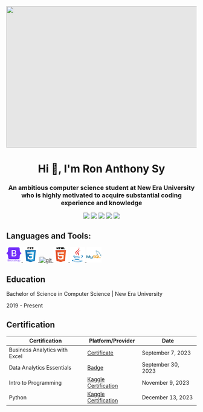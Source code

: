 <img style="display: block;-webkit-user-select: none;margin: auto;cursor: zoom-in;background-color: hsl(0, 0%, 90%);" src="![welcome to my portfolio](https://github.com/rnnthnysy/rnnthnysy/assets/142371703/aa87025e-4d0f-4d0a-bbba-fd816ddbb33f)" width="981" height="374">
<h1 align="center">Hi 👋, I'm Ron Anthony Sy</h1>
<h3 align="center">An ambitious computer science student at New Era University who is highly motivated to acquire substantial coding experience and knowledge</h3>

<p align="center">
  <a href="https://wwww.syronanthony@gmail.com"><img src="https://img.shields.io/badge/Gmail-D14836?style=for-the-badge&logo=gmail&logoColor=white"/></a>
  <a href="https://www.linkedin.com/in/ron-anthony-sy"><img src="https://img.shields.io/badge/LinkedIn-0077B5?style=for-the-badge&logo=linkedin&logoColor=white"/></a>
  <a href="https://www.facebook.com/rnnthnysy/"><img src="https://img.shields.io/badge/Facebook-1877F2?style=for-the-badge&logo=facebook&logoColor=white"/></a>
  <a href="https://t.me/rnnthnysy"><img src="https://img.shields.io/badge/Telegram-2CA5E0?style=for-the-badge&logo=telegram&logoColor=white"/></a>
  <a href="https://www.coursera.org/learner/rnnthnysy"><img src="https://img.shields.io/badge/Coursera-0056D2?style=for-the-badge&logo=Coursera&logoColor=white"/></a> </p>

<h2 align="left">Languages and Tools:</h2>
<p align="left"> <a href="https://getbootstrap.com" target="_blank" rel="noreferrer"> <img src="https://raw.githubusercontent.com/devicons/devicon/master/icons/bootstrap/bootstrap-plain-wordmark.svg" alt="bootstrap" width="40" height="40"/> </a> <a href="https://www.w3schools.com/css/" target="_blank" rel="noreferrer"> <img src="https://raw.githubusercontent.com/devicons/devicon/master/icons/css3/css3-original-wordmark.svg" alt="css3" width="40" height="40"/> </a> <a href="https://git-scm.com/" target="_blank" rel="noreferrer"> <img src="https://www.vectorlogo.zone/logos/git-scm/git-scm-icon.svg" alt="git" width="40" height="40"/> </a> <a href="https://www.w3.org/html/" target="_blank" rel="noreferrer"> <img src="https://raw.githubusercontent.com/devicons/devicon/master/icons/html5/html5-original-wordmark.svg" alt="html5" width="40" height="40"/> </a> <a href="https://www.java.com" target="_blank" rel="noreferrer"> <img src="https://raw.githubusercontent.com/devicons/devicon/master/icons/java/java-original.svg" alt="java" width="40" height="40"/> </a> <a href="https://www.mysql.com/" target="_blank" rel="noreferrer"> <img src="https://raw.githubusercontent.com/devicons/devicon/master/icons/mysql/mysql-original-wordmark.svg" alt="mysql" width="40" height="40"/> </a> </p>

## Education
Bachelor of Science in Computer Science | New Era University

2019 - Present

## Certification
| Certification                     | Platform/Provider                                   | Date           |
| ----------------------------------| ---------------------------------------------------- | -------------- |
| Business Analytics with Excel      | [Certificate](https://simpli-web.app.link/e/H3FaPOZfcDb) | September 7, 2023 |
| Data Analytics Essentials          | [Badge](https://www.credly.com/badges/31ee9b57-0f39-46fc-b615-0cce8ff60980) | September 30, 2023 |
| Intro to Programming               | [Kaggle Certification](https://www.kaggle.com/learn/certification/ronanthonysy/intro-to-programming) | November 9, 2023 |
| Python                             | [Kaggle Certification](https://www.kaggle.com/learn/certification/ronanthonysy/python) | December 13, 2023 |
